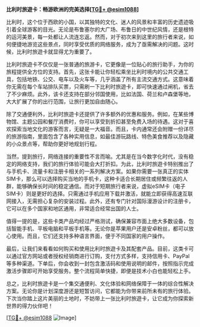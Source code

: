 **比利时旅遊卡：畅游欧洲的完美选择[[TG💪+ @esim1088](https://t.me/s/esim1088)]**

比利时，这个位于西欧的小国，以其独特的文化、迷人的风景和丰富的历史遗迹吸引着全球游客的目光。无论是布鲁塞尔的大广场、布鲁日的中世纪风情，还是根特的运河美景，每一处都让人流连忘返。然而，对于初次来到这里的旅行者来说，如何便捷地游览这些景点，同时享受优质的网络服务，成为了亟需解决的问题。这时候，比利时旅遊卡就显得尤为重要了。

比利时旅遊卡不仅仅是一张普通的旅游卡，它更像是一位贴心的旅行助手，为你的旅程提供全方位的支持。首先，这张卡能让你轻松乘坐比利时境内的公共交通工具，包括地铁、公交、电车以及火车等，几乎涵盖了所有主流交通方式。这意味着你无需在每个车站排队买票，只需刷一下比利时旅遊卡，即可快速通过闸机，省去了不少麻烦。此外，该卡还支持在部分邻国使用，比如法国、荷兰和卢森堡等地，大大扩展了你的出行范围，让旅行更加自由随心。

除了交通便利外，比利时旅遊卡还提供了许多额外的优惠和服务。例如，在某些博物馆、主题公园和餐厅消费时，你可以享受到折扣甚至免费入场的待遇。这对于喜欢探索当地文化的游客而言，无疑是一大福音。而且，卡内通常还会附赠一份详尽的旅游指南，里面包含了各种实用信息，如最佳游玩路线、特色美食推荐以及隐藏的小众景点等，帮助你更好地规划行程。

当然，提到旅行，网络连接的重要性不言而喻。尤其是在当今数字化时代，没有稳定的网络支持，我们的旅行体验可能会大打折扣。为此，比利时旅遊卡特别推出了与手机卡、流量卡和注册卡相关的一系列解决方案。如果你需要一张真正的实体SIM卡，那么可以选择购买当地的手机卡，这种卡适合长期居住或频繁往返的人群，能够确保长时间的稳定通信。而对于短期旅行者来说，虚拟eSIM卡（电子SIM卡）则是更好的选择。只需通过手机应用下载并激活，就能立即获得高速互联网接入，无需担心复杂的安装过程。此外，还有专门针对国际漫游设计的注册卡，它可以在多个国家和地区通用，非常适合经常出国的人士。

值得一提的是，这些卡类产品均经过严格测试，确保兼容市面上绝大多数设备，包括智能手机、平板电脑和平板手机等。无论你是苹果用户还是安卓粉丝，都可以放心使用。而且，它们还支持多种语言界面，便于不同国家的用户操作。

最后，让我们来看看如何购买和使用比利时旅遊卡及其配套产品。目前，这类卡可以通过官方网站或者授权经销商进行订购，支付方式多样，支持信用卡、PayPal等多种渠道。下单后，你会收到一封包含激活码和使用说明的邮件，按照指示完成激活步骤即可开始享受服务。整个流程简单快捷，即便是技术小白也能轻松上手。

总之，比利时旅遊卡是一个集交通便利、文化体验和网络保障于一体的综合性解决方案。无论你是计划深度游还是短暂访问，它都能为你带来前所未有的旅行体验。下次当你踏上这片美丽的土地时，不妨带上一张比利时旅遊卡，让它成为你探索新世界的得力伙伴吧！

[[TG💪+ @esim1088](https://t.me/s/esim1088) ![Image](https://i.postimg.cc/4NQfJmqS/Snipaste-2025-05-13-00-14-12.png)]